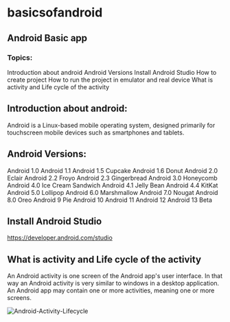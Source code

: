 # basicsofandroid

## Android Basic app

### Topics:
Introduction about android
Android Versions
Install Android Studio
How to create project
How to run the project in emulator and real device
What is activity and Life cycle of the activity

## Introduction about android:
Android is a Linux-based mobile operating system, designed primarily for touchscreen mobile devices such as smartphones and tablets.

## Android Versions:
Android 1.0
Android 1.1
Android 1.5 Cupcake
Android 1.6 Donut
Android 2.0 Eclair
Android 2.2 Froyo
Android 2.3 Gingerbread
Android 3.0 Honeycomb
Android 4.0 Ice Cream Sandwich 
Android 4.1 Jelly Bean
Android 4.4 KitKat
Android 5.0 Lollipop
Android 6.0 Marshmallow
Android 7.0 Nougat
Android 8.0 Oreo
Android 9 Pie
Android 10
Android 11
Android 12
Android 13 Beta


## Install Android Studio
https://developer.android.com/studio

## What is activity and Life cycle of the activity
An Android activity is one screen of the Android app's user interface. In that way an Android activity is very similar to windows in a desktop application. An Android app may contain one or more activities, meaning one or more screens.



![Android-Activity-Lifecycle](https://user-images.githubusercontent.com/6571244/178709620-bd3d475c-eb12-4600-a6a9-03a29032d1cb.png)




    
